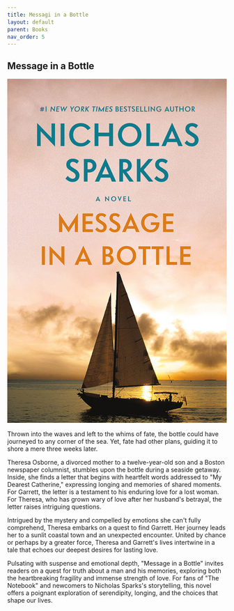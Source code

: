```yaml
---
title: Messagi in a Bottle
layout: default
parent: Books
nav_order: 5
---
```


## Message in a Bottle

![alt book](../Images/MEssageInABottle1.jpg)

Thrown into the waves and left to the whims of fate, the bottle could have journeyed to any corner of the sea. Yet, fate had other plans, guiding it to shore a mere three weeks later.

Theresa Osborne, a divorced mother to a twelve-year-old son and a Boston newspaper columnist, stumbles upon the bottle during a seaside getaway. Inside, she finds a letter that begins with heartfelt words addressed to "My Dearest Catherine," expressing longing and memories of shared moments. For Garrett, the letter is a testament to his enduring love for a lost woman. For Theresa, who has grown wary of love after her husband's betrayal, the letter raises intriguing questions.

Intrigued by the mystery and compelled by emotions she can't fully comprehend, Theresa embarks on a quest to find Garrett. Her journey leads her to a sunlit coastal town and an unexpected encounter. United by chance or perhaps by a greater force, Theresa and Garrett's lives intertwine in a tale that echoes our deepest desires for lasting love.

Pulsating with suspense and emotional depth, "Message in a Bottle" invites readers on a quest for truth about a man and his memories, exploring both the heartbreaking fragility and immense strength of love. For fans of "The Notebook" and newcomers to Nicholas Sparks's storytelling, this novel offers a poignant exploration of serendipity, longing, and the choices that shape our lives.